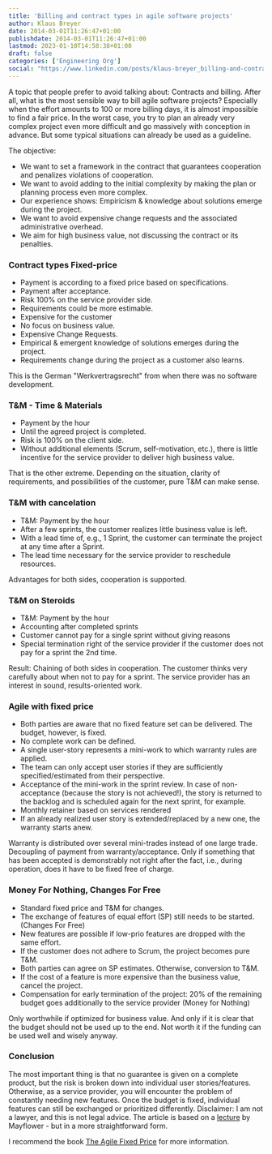 ```yaml
---
title: 'Billing and contract types in agile software projects'
author: Klaus Breyer
date: 2014-03-01T11:26:47+01:00
publishdate: 2014-03-01T11:26:47+01:00
lastmod: 2023-01-10T14:58:38+01:00
draft: false
categories: ['Engineering Org']
social: "https://www.linkedin.com/posts/klaus-breyer_billing-and-contract-types-in-agile-software-activity-7036240860795019264-VPK7"
---
```


A topic that people prefer to avoid talking about: Contracts and billing. After all, what is the most sensible way to bill agile software projects? Especially when the effort amounts to 100 or more billing days, it is almost impossible to find a fair price. In the worst case, you try to plan an already very complex project even more difficult and go massively with conception in advance. But some typical situations can already be used as a guideline.

The objective:

- We want to set a framework in the contract that guarantees cooperation and penalizes violations of cooperation.
- We want to avoid adding to the initial complexity by making the plan or planning process even more complex.
- Our experience shows: Empiricism & knowledge about solutions emerge during the project.
- We want to avoid expensive change requests and the associated administrative overhead.
- We aim for high business value, not discussing the contract or its penalties.

### Contract types Fixed-price

- Payment is according to a fixed price based on specifications.
- Payment after acceptance.
- Risk 100% on the service provider side.
- Requirements could be more estimable.
- Expensive for the customer
- No focus on business value.
- Expensive Change Requests.
- Empirical & emergent knowledge of solutions emerges during the project.
- Requirements change during the project as a customer also learns.

This is the German "Werkvertragsrecht" from when there was no software development.

### T&M - Time & Materials

- Payment by the hour
- Until the agreed project is completed.
- Risk is 100% on the client side.
- Without additional elements (Scrum, self-motivation, etc.), there is little incentive for the service provider to deliver high business value.

That is the other extreme. Depending on the situation, clarity of requirements, and possibilities of the customer, pure T&M can make sense.

### T&M with cancelation

- T&M: Payment by the hour
- After a few sprints, the customer realizes little business value is left.
- With a lead time of, e.g., 1 Sprint, the customer can terminate the project at any time after a Sprint.
- The lead time necessary for the service provider to reschedule resources.

Advantages for both sides, cooperation is supported.

### T&M on Steroids

- T&M: Payment by the hour
- Accounting after completed sprints
- Customer cannot pay for a single sprint without giving reasons
- Special termination right of the service provider if the customer does not pay for a sprint the 2nd time.

Result: Chaining of both sides in cooperation. The customer thinks very carefully about when not to pay for a sprint. The service provider has an interest in sound, results-oriented work.

### Agile with fixed price

- Both parties are aware that no fixed feature set can be delivered. The budget, however, is fixed.
- No complete work can be defined.
- A single user-story represents a mini-work to which warranty rules are applied.
- The team can only accept user stories if they are sufficiently specified/estimated from their perspective.
- Acceptance of the mini-work in the sprint review. In case of non-acceptance (because the story is not achieved!), the story is returned to the backlog and is scheduled again for the next sprint, for example.
- Monthly retainer based on services rendered
- If an already realized user story is extended/replaced by a new one, the warranty starts anew.

Warranty is distributed over several mini-trades instead of one large trade. Decoupling of payment from warranty/acceptance. Only if something that has been accepted is demonstrably not right after the fact, i.e., during operation, does it have to be fixed free of charge.

### Money For Nothing, Changes For Free

- Standard fixed price and T&M for changes.
- The exchange of features of equal effort (SP) still needs to be started. (Changes For Free)
- New features are possible if low-prio features are dropped with the same effort.
- If the customer does not adhere to Scrum, the project becomes pure T&M.
- Both parties can agree on SP estimates. Otherwise, conversion to T&M.
- If the cost of a feature is more expensive than the business value, cancel the project.
- Compensation for early termination of the project: 20% of the remaining budget goes additionally to the service provider (Money for Nothing)

Only worthwhile if optimized for business value. And only if it is clear that the budget should not be used up to the end. Not worth it if the funding can be used well and wisely anyway.

### Conclusion

The most important thing is that no guarantee is given on a complete product, but the risk is broken down into individual user stories/features. Otherwise, as a service provider, you will encounter the problem of constantly needing new features. Once the budget is fixed, individual features can still be exchanged or prioritized differently. Disclaimer: I am not a lawyer, and this is not legal advice. The article is based on a [lecture][1] by Mayflower - but in a more straightforward form.

I recommend the book [The Agile Fixed Price][2] for more information.

[1]: http://de.slideshare.net/BjoernSchotte/vertraege-in-agilen-projekten?
[2]: https://amzn.to/40IlOUl
